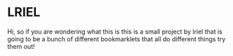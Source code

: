 # LRIEL

Hi, so if you are wondering what this is this is a small project by lriel that is going to be a bunch of different bookmarklets that all do different things try them out!

